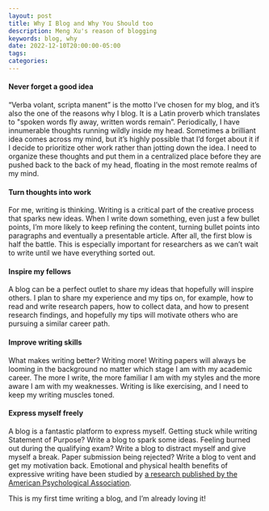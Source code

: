 ```yaml
---
layout: post
title: Why I Blog and Why You Should too
description: Meng Xu's reason of blogging
keywords: blog, why
date: 2022-12-10T20:00:00-05:00
tags:
categories:
---
```


#### Never forget a good idea
“Verba volant, scripta manent” is the motto I’ve chosen for my blog, and it’s also the one of the reasons why I blog. It is a Latin proverb which translates to "spoken words fly away, written words remain”. Periodically, I have innumerable thoughts running wildly inside my head. Sometimes a brilliant idea comes across my mind, but it’s highly possible that I’d forget about it if I decide to prioritize other work rather than jotting down the idea. I need to organize these thoughts and put them in a centralized place before they are pushed back to the back of my head, floating in the most remote realms of my mind.

#### Turn thoughts into work
For me, writing is thinking. Writing is a critical part of the creative process that sparks new ideas. 
When I write down something, even just a few bullet points, I’m more likely to keep refining the content, turning bullet points into paragraphs and eventually a presentable article. After all, the first blow is half the battle. This is especially important for researchers as we can’t wait to write until we have everything sorted out.

#### Inspire my fellows 
A blog can be a perfect outlet to share my ideas that hopefully will inspire others. I plan to share my experience and my tips on, for example, how to read and write research papers, how to collect data, and how to present research findings, and hopefully my tips will motivate others who are pursuing a similar career path. 

#### Improve writing skills
What makes writing better? Writing more! Writing papers will always be looming in the background no matter which stage I am with my academic career. The more I write, the more familiar I am with my styles and the more aware I am with my weaknesses. Writing is like exercising, and I need to keep my writing muscles toned.

#### Express myself freely
A blog is a fantastic platform to express myself. Getting stuck while writing Statement of Purpose? Write a blog to spark some ideas. Feeling burned out during the qualifying exam? Write a blog to distract myself and give myself a break. Paper submission being rejected? Write a blog to vent and get my motivation back. Emotional and physical health benefits of expressive writing have been studied by <a href="https://www.apa.org/monitor/sep01/keepdiary" target="_blank" rel="noopener noreferrer">a research published by the American Psychological Association</a>.

This is my first time writing a blog, and I’m already loving it!
